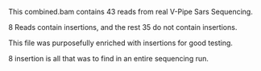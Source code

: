 This combined.bam contains 43 reads from
real V-Pipe Sars Sequencing.

8 Reads contain insertions, and the rest 35
do not contain insertions.

This file was purposefully enriched with insertions
for good testing.

8 insertion is all that was to find in an entire sequencing run.
